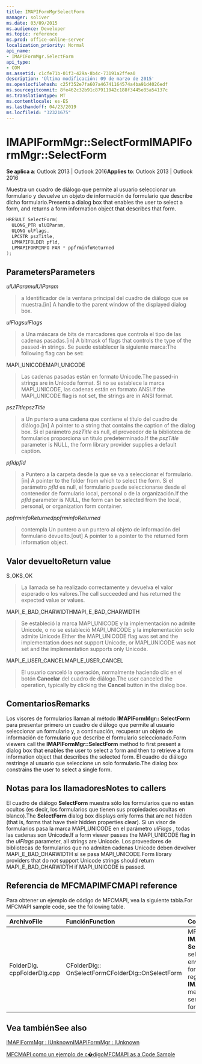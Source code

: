 ```yaml
---
title: IMAPIFormMgrSelectForm
manager: soliver
ms.date: 03/09/2015
ms.audience: Developer
ms.topic: reference
ms.prod: office-online-server
localization_priority: Normal
api_name:
- IMAPIFormMgr.SelectForm
api_type:
- COM
ms.assetid: c1cfe71b-01f3-429a-8b4c-73191a2ffea0
description: 'Última modificación: 09 de marzo de 2015'
ms.openlocfilehash: c25f352e7fa607a46741164574a4ba91d4026edf
ms.sourcegitcommit: 8fe462c32b91c87911942c188f3445e85a54137c
ms.translationtype: MT
ms.contentlocale: es-ES
ms.lasthandoff: 04/23/2019
ms.locfileid: "32321675"
---
```

# <a name="imapiformmgrselectform"></a><span data-ttu-id="74a20-103">IMAPIFormMgr::SelectForm</span><span class="sxs-lookup"><span data-stu-id="74a20-103">IMAPIFormMgr::SelectForm</span></span>

  
  
<span data-ttu-id="74a20-104">**Se aplica a**: Outlook 2013 | Outlook 2016</span><span class="sxs-lookup"><span data-stu-id="74a20-104">**Applies to**: Outlook 2013 | Outlook 2016</span></span> 
  
<span data-ttu-id="74a20-105">Muestra un cuadro de diálogo que permite al usuario seleccionar un formulario y devuelve un objeto de información de formulario que describe dicho formulario.</span><span class="sxs-lookup"><span data-stu-id="74a20-105">Presents a dialog box that enables the user to select a form, and returns a form information object that describes that form.</span></span>
  
```cpp
HRESULT SelectForm(
  ULONG_PTR ulUIParam,
  ULONG ulFlags,
  LPCSTR pszTitle,
  LPMAPIFOLDER pfld,
  LPMAPIFORMINFO FAR * ppfrminfoReturned
);
```

## <a name="parameters"></a><span data-ttu-id="74a20-106">Parameters</span><span class="sxs-lookup"><span data-stu-id="74a20-106">Parameters</span></span>

 <span data-ttu-id="74a20-107">_ulUIParam_</span><span class="sxs-lookup"><span data-stu-id="74a20-107">_ulUIParam_</span></span>
  
> <span data-ttu-id="74a20-108">a Identificador de la ventana principal del cuadro de diálogo que se muestra.</span><span class="sxs-lookup"><span data-stu-id="74a20-108">[in] A handle to the parent window of the displayed dialog box.</span></span> 
    
 <span data-ttu-id="74a20-109">_ulFlags_</span><span class="sxs-lookup"><span data-stu-id="74a20-109">_ulFlags_</span></span>
  
> <span data-ttu-id="74a20-110">a Una máscara de bits de marcadores que controla el tipo de las cadenas pasadas.</span><span class="sxs-lookup"><span data-stu-id="74a20-110">[in] A bitmask of flags that controls the type of the passed-in strings.</span></span> <span data-ttu-id="74a20-111">Se puede establecer la siguiente marca:</span><span class="sxs-lookup"><span data-stu-id="74a20-111">The following flag can be set:</span></span>
    
<span data-ttu-id="74a20-112">MAPI_UNICODE</span><span class="sxs-lookup"><span data-stu-id="74a20-112">MAPI_UNICODE</span></span> 
  
> <span data-ttu-id="74a20-113">Las cadenas pasadas están en formato Unicode.</span><span class="sxs-lookup"><span data-stu-id="74a20-113">The passed-in strings are in Unicode format.</span></span> <span data-ttu-id="74a20-114">Si no se establece la marca MAPI_UNICODE, las cadenas están en formato ANSI.</span><span class="sxs-lookup"><span data-stu-id="74a20-114">If the MAPI_UNICODE flag is not set, the strings are in ANSI format.</span></span>
    
 <span data-ttu-id="74a20-115">_pszTitle_</span><span class="sxs-lookup"><span data-stu-id="74a20-115">_pszTitle_</span></span>
  
> <span data-ttu-id="74a20-116">a Un puntero a una cadena que contiene el título del cuadro de diálogo.</span><span class="sxs-lookup"><span data-stu-id="74a20-116">[in] A pointer to a string that contains the caption of the dialog box.</span></span> <span data-ttu-id="74a20-117">Si el parámetro _pszTitle_ es null, el proveedor de la biblioteca de formularios proporciona un título predeterminado.</span><span class="sxs-lookup"><span data-stu-id="74a20-117">If the  _pszTitle_ parameter is NULL, the form library provider supplies a default caption.</span></span> 
    
 <span data-ttu-id="74a20-118">_pfld_</span><span class="sxs-lookup"><span data-stu-id="74a20-118">_pfld_</span></span>
  
> <span data-ttu-id="74a20-119">a Puntero a la carpeta desde la que se va a seleccionar el formulario.</span><span class="sxs-lookup"><span data-stu-id="74a20-119">[in] A pointer to the folder from which to select the form.</span></span> <span data-ttu-id="74a20-120">Si el parámetro _pfld_ es null, el formulario puede seleccionarse desde el contenedor de formulario local, personal o de la organización.</span><span class="sxs-lookup"><span data-stu-id="74a20-120">If the  _pfld_ parameter is NULL, the form can be selected from the local, personal, or organization form container.</span></span> 
    
 <span data-ttu-id="74a20-121">_ppfrminfoReturned_</span><span class="sxs-lookup"><span data-stu-id="74a20-121">_ppfrminfoReturned_</span></span>
  
> <span data-ttu-id="74a20-122">contempla Un puntero a un puntero al objeto de información del formulario devuelto.</span><span class="sxs-lookup"><span data-stu-id="74a20-122">[out] A pointer to a pointer to the returned form information object.</span></span>
    
## <a name="return-value"></a><span data-ttu-id="74a20-123">Valor devuelto</span><span class="sxs-lookup"><span data-stu-id="74a20-123">Return value</span></span>

<span data-ttu-id="74a20-124">S_OK</span><span class="sxs-lookup"><span data-stu-id="74a20-124">S_OK</span></span> 
  
> <span data-ttu-id="74a20-125">La llamada se ha realizado correctamente y devuelva el valor esperado o los valores.</span><span class="sxs-lookup"><span data-stu-id="74a20-125">The call succeeded and has returned the expected value or values.</span></span>
    
<span data-ttu-id="74a20-126">MAPI_E_BAD_CHARWIDTH</span><span class="sxs-lookup"><span data-stu-id="74a20-126">MAPI_E_BAD_CHARWIDTH</span></span> 
  
> <span data-ttu-id="74a20-127">Se estableció la marca MAPI_UNICODE y la implementación no admite Unicode, o no se estableció MAPI_UNICODE y la implementación solo admite Unicode.</span><span class="sxs-lookup"><span data-stu-id="74a20-127">Either the MAPI_UNICODE flag was set and the implementation does not support Unicode, or MAPI_UNICODE was not set and the implementation supports only Unicode.</span></span>
    
<span data-ttu-id="74a20-128">MAPI_E_USER_CANCEL</span><span class="sxs-lookup"><span data-stu-id="74a20-128">MAPI_E_USER_CANCEL</span></span> 
  
> <span data-ttu-id="74a20-129">El usuario canceló la operación, normalmente haciendo clic en el botón **Cancelar** del cuadro de diálogo.</span><span class="sxs-lookup"><span data-stu-id="74a20-129">The user canceled the operation, typically by clicking the **Cancel** button in the dialog box.</span></span> 
    
## <a name="remarks"></a><span data-ttu-id="74a20-130">Comentarios</span><span class="sxs-lookup"><span data-stu-id="74a20-130">Remarks</span></span>

<span data-ttu-id="74a20-131">Los visores de formularios llaman al método **IMAPIFormMgr:: SelectForm** para presentar primero un cuadro de diálogo que permite al usuario seleccionar un formulario y, a continuación, recuperar un objeto de información de formulario que describe el formulario seleccionado.</span><span class="sxs-lookup"><span data-stu-id="74a20-131">Form viewers call the **IMAPIFormMgr::SelectForm** method to first present a dialog box that enables the user to select a form and then to retrieve a form information object that describes the selected form.</span></span> <span data-ttu-id="74a20-132">El cuadro de diálogo restringe al usuario que seleccione un solo formulario.</span><span class="sxs-lookup"><span data-stu-id="74a20-132">The dialog box constrains the user to select a single form.</span></span> 
  
## <a name="notes-to-callers"></a><span data-ttu-id="74a20-133">Notas para los llamadores</span><span class="sxs-lookup"><span data-stu-id="74a20-133">Notes to callers</span></span>

<span data-ttu-id="74a20-134">El cuadro de diálogo **SelectForm** muestra sólo los formularios que no están ocultos (es decir, los formularios que tienen sus propiedades ocultas en blanco).</span><span class="sxs-lookup"><span data-stu-id="74a20-134">The **SelectForm** dialog box displays only forms that are not hidden (that is, forms that have their hidden properties clear).</span></span> <span data-ttu-id="74a20-135">Si un visor de formularios pasa la marca MAPI_UNICODE en el parámetro _ulFlags_ , todas las cadenas son Unicode.</span><span class="sxs-lookup"><span data-stu-id="74a20-135">If a form viewer passes the MAPI_UNICODE flag in the  _ulFlags_ parameter, all strings are Unicode.</span></span> <span data-ttu-id="74a20-136">Los proveedores de bibliotecas de formularios que no admiten cadenas Unicode deben devolver MAPI_E_BAD_CHARWIDTH si se pasa MAPI_UNICODE.</span><span class="sxs-lookup"><span data-stu-id="74a20-136">Form library providers that do not support Unicode strings should return MAPI_E_BAD_CHARWIDTH if MAPI_UNICODE is passed.</span></span> 
  
## <a name="mfcmapi-reference"></a><span data-ttu-id="74a20-137">Referencia de MFCMAPI</span><span class="sxs-lookup"><span data-stu-id="74a20-137">MFCMAPI reference</span></span>

<span data-ttu-id="74a20-138">Para obtener un ejemplo de código de MFCMAPI, vea la siguiente tabla.</span><span class="sxs-lookup"><span data-stu-id="74a20-138">For MFCMAPI sample code, see the following table.</span></span>
  
|<span data-ttu-id="74a20-139">**Archivo**</span><span class="sxs-lookup"><span data-stu-id="74a20-139">**File**</span></span>|<span data-ttu-id="74a20-140">**Función**</span><span class="sxs-lookup"><span data-stu-id="74a20-140">**Function**</span></span>|<span data-ttu-id="74a20-141">**Comentario**</span><span class="sxs-lookup"><span data-stu-id="74a20-141">**Comment**</span></span>|
|:-----|:-----|:-----|
|<span data-ttu-id="74a20-142">FolderDlg. cpp</span><span class="sxs-lookup"><span data-stu-id="74a20-142">FolderDlg.cpp</span></span>  <br/> |<span data-ttu-id="74a20-143">CFolderDlg:: OnSelectForm</span><span class="sxs-lookup"><span data-stu-id="74a20-143">CFolderDlg::OnSelectForm</span></span>  <br/> |<span data-ttu-id="74a20-144">MFCMAPI usa el método **IMAPIFormMgr:: SelectForm** para seleccionar un formulario y enviar información sobre el formulario a uno o más registros.</span><span class="sxs-lookup"><span data-stu-id="74a20-144">MFCMAPI uses the **IMAPIFormMgr::SelectForm** method to select a form and send information about the form to one or more logs.</span></span>  <br/> |
   
## <a name="see-also"></a><span data-ttu-id="74a20-145">Vea también</span><span class="sxs-lookup"><span data-stu-id="74a20-145">See also</span></span>



[<span data-ttu-id="74a20-146">IMAPIFormMgr : IUnknown</span><span class="sxs-lookup"><span data-stu-id="74a20-146">IMAPIFormMgr : IUnknown</span></span>](imapiformmgriunknown.md)


[<span data-ttu-id="74a20-147">MFCMAPI como un ejemplo de c�digo</span><span class="sxs-lookup"><span data-stu-id="74a20-147">MFCMAPI as a Code Sample</span></span>](mfcmapi-as-a-code-sample.md)

